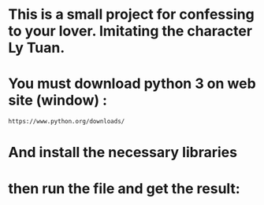 # This is a small project for confessing to your lover. Imitating the character Ly Tuan.

# You must download python 3 on web site (window) : 
    https://www.python.org/downloads/
# And install the necessary libraries
# then run the file and get the result: 
          

